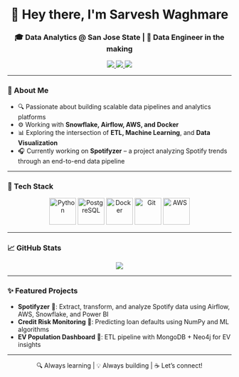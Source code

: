 <h1 align="center">👋 Hey there, I'm Sarvesh Waghmare</h1>
<h3 align="center">🎓 Data Analytics @ San Jose State | 🚀 Data Engineer in the making</h3>

<p align="center">
  <a href="https://www.linkedin.com/in/sarvesh-waghmare-8a631a16b/" target="_blank">
    <img src="https://img.shields.io/badge/-LinkedIn-blue?style=flat-square&logo=linkedin&logoColor=white" />
  </a>
  <a href="https://yourportfolio.com" target="_blank">
    <img src="https://img.shields.io/badge/-Portfolio-000?style=flat-square&logo=google-chrome&logoColor=white" />
  </a>
  <a href="https://drive.google.com/file/d/1It90SPXWmNbPJO2g_KsiuM5ve6_Xs2D5/view?usp=sharing" target="_blank">
    <img src="https://img.shields.io/badge/-Resume-grey?style=flat-square&logo=read-the-docs&logoColor=white" />
  </a>
</p>

---

### 🧠 About Me

- 🔍 Passionate about building scalable data pipelines and analytics platforms
- ⚙️ Working with **Snowflake, Airflow, AWS, and Docker**
- 📊 Exploring the intersection of **ETL, Machine Learning**, and **Data Visualization**
- 🎧 Currently working on **Spotifyzer** – a project analyzing Spotify trends through an end-to-end data pipeline

---

### 🚀 Tech Stack

<p align="center">
 
  <img src="https://cdn.jsdelivr.net/gh/devicons/devicon@latest/icons/python/python-original-wordmark.svg" height="60" alt="Python"/>
  <img src="https://cdn.jsdelivr.net/gh/devicons/devicon/icons/postgresql/postgresql-original.svg" height="60" alt="PostgreSQL" />
  <img src="https://cdn.jsdelivr.net/gh/devicons/devicon/icons/docker/docker-original.svg" height="60" alt="Docker" />
  <img src="https://cdn.jsdelivr.net/gh/devicons/devicon/icons/git/git-original.svg" height="60" alt="Git" />
  <img src="https://cdn.jsdelivr.net/gh/devicons/devicon@latest/icons/amazonwebservices/amazonwebservices-original-wordmark.svg" height="60" alt="AWS" />
</p>


---

### 📈 GitHub Stats

<p align="center">
  <img src="https://github-readme-stats.vercel.app/api?username=sarvesh172000&show_icons=true&theme=radical&hide_border=true" />
</p>

---

### ✨ Featured Projects

- **Spotifyzer** 🎵: Extract, transform, and analyze Spotify data using Airflow, AWS, Snowflake, and Power BI  
- **Credit Risk Monitoring** 🏦: Predicting loan defaults using NumPy and ML algorithms  
- **EV Population Dashboard** 🚗: ETL pipeline with MongoDB + Neo4j for EV insights  

---

<p align="center">
  🔍 Always learning | 💡 Always building | ☕ Let’s connect!
</p>
